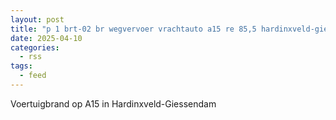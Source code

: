 ```yaml
---
layout: post
title: "p 1 brt-02 br wegvervoer vrachtauto a15 re 85,5 hardinxveld-giessendam 189492 187631 188162 188183"
date: 2025-04-10
categories: 
  - rss
tags: 
  - feed
---
```


Voertuigbrand op A15 in Hardinxveld-Giessendam
